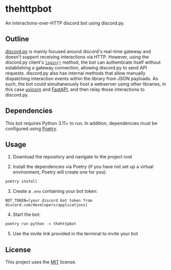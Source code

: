 # thehttpbot

An interactions-over-HTTP discord bot using discord.py.

## Outline

[discord.py][1] is mainly focused around discord's real-time gateway and
doesn't support receiving interactions via HTTP. However, using the discord.py
client's [`login()`][2] method, the bot can authenticate itself without
establishing a gateway connection, allowing discord.py to send API requests.
discord.py also has internal methods that allow manually dispatching interaction
events within the library from JSON payloads. As such, the bot could
simultaneously host a webserver using other libraries, in this case [uvicorn][3]
and [FastAPI][4], and then relay those interactions to discord.py.

## Dependencies

This bot requires Python 3.11+ to run. In addition, dependencies must be
configured using [Poetry][5].

## Usage

1. Download the repository and navigate to the project root

2. Install the dependencies via Poetry
   (if you have not set up a virtual environment, Poetry will create one for you):

```sh
poetry install
```

3. Create a `.env` containing your bot token:

```
BOT_TOKEN=[your discord bot token from discord.com/developers/applications]
```

4. Start the bot:

```sh
poetry run python -m thehttpbot
```

5. Use the invite link provided in the terminal to invite your bot

## License

This project uses the [MIT](LICENSE) license.

[1]: https://discordpy.readthedocs.io/en/stable/
[2]: https://discordpy.readthedocs.io/en/stable/api.html#discord.Client.login
[3]: https://www.uvicorn.org/
[4]: https://fastapi.tiangolo.com/
[5]: https://python-poetry.org/
